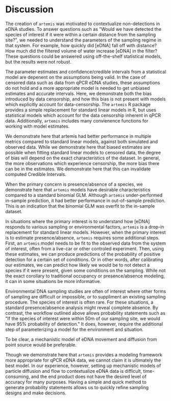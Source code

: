 # Discussion

The creation of `artemis` was motivated to contextualize
non-detections in eDNA studies. To answer questions such as "Would we
have detected the species of interest if it were within a certain
distance from the sampling site?", we needed to understand the
parameters of the sampling regime in that system. For example, how
quickly did [eDNA] fall off with distance? How much did the filtered
volume of water increase [eDNA] in the filter? These questions could
be answered using off-the-shelf statistical models, but the results
were not robust.

The parameter estimates and confidence/credible intervals from a
statistical model are depenent on the assumptions being valid. In the
case of censored data such as data from qPCR eDNA studies, these
assumptions do not hold and a more appropriate model is needed to get
unbiased estimates and accurate intervals. Here, we demonstrate both
the bias introduced by data censorship, and how this bias is not
present with models which explicitly account for data-censorship.  The
`artemis` R package provides a simple replacement for standard linear
models in R, but uses statistical models which account for the data
censorship inherent in qPCR data. Additionally, `artemis` includes
many convienence functions for working with model estimates.

We demonstrate here that artemis had better performance in multiple
metrics compared to standard linear models, against both simulated and
observed data. While we demonstrate here that biased estimates are
possible when fitting standard linear models to censored data, the
degree of bias will depend on the exact characteristics of the
dataset. In general, the more observations which experience
censorship, the more bias there can be in the estimates. We
demonstrate here that this can invalidate computed Credible
Intervals. 

When the primary concern is presence/absence of a species, we
demonstrate here that `artemis` models have desirable characteristics
compared to a standard binomial GLM. Although `artemis`
under-performed in-sample prediction, it had better performance in
out-of-sample prediction. This is an indication that the binomial GLM
was overfit to the in-sample dataset.

In situations where the primary interest is to understand how [eDNA]
responds to various sampling or environmental factors, `artemis` is a
drop-in replacement for standard linear models. However, when the
primary interest is to estimate presence/absence, `artemis` requires
some additional steps. First, an `artemis` model needs to be fit to
the observed data from the system of interest, often from a live-car
or other controled experiment. Then, using these estimates, we can produce
predictions of the probability of positive detection for a certain set
of conditions. Or in other words, after calibrating our estimates, we
can predict how likely we would be to not detect a species if it were
present, given some conditions on the sampling. While not the exact
corollary to traditional occupancy or presence/absence modeling, it
can in some situations be more informative.

Environmental DNA sampling studies are often of interest where other
forms of sampling are difficult or impossible, or to suppliment an
existing sampling procedure. The species of interest is often
rare. For these situations, a standard presence/absence analysis might
reveal complete absence. By contrast, the workflow outlined above
allows probability statements such as "If the species of interest were
within 50m of our sampling site, we would have 95% probability of
detection." It does, however, require the additional step of
parameterizing a model for the environment and situation. 

To be clear, a mechanistic model of eDNA movement and diffusion from
point source would be preferable. 
<!-- Examples of these models? -->
Though we demonstrate here that
`artemis` provides a modeling framework more appropriate for qPCR eDNA
data, we cannot claim it is ultimately the best model. In our
experience, however, setting up mechanistic models of particle
diffusion and flow to contextualize eDNA data is difficult,
time-consuming, and the end product does not have the desired level of
accuracy for many purposes. Having a simple and quick method to
generate probability statements allows us to quickly refine sampling
designs and make decisions. 

<!--
Discussion of when and how the truncated latent variable model
out-performed other modeling approaches for this data Introduction of
the artemis package and its related suite of modeling functions
Discussion of questions and scenarios for which our model would be the
less appropriate choice than others presented
-->
